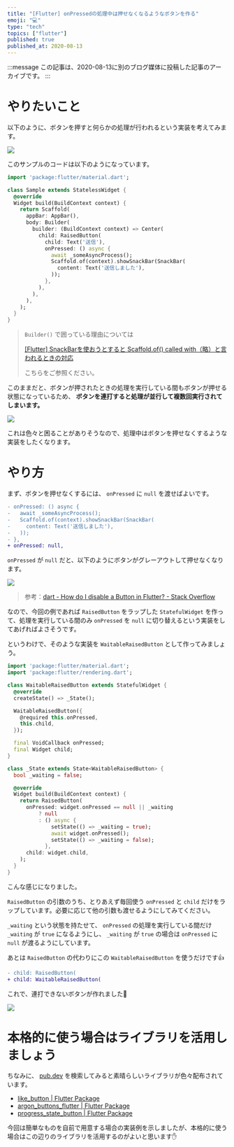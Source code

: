 ```yaml
---
title: "[Flutter] onPressedの処理中は押せなくなるようなボタンを作る"
emoji: "💻"
type: "tech"
topics: ["flutter"]
published: true
published_at: 2020-08-13
---
```


:::message
この記事は、2020-08-13に別のブログ媒体に投稿した記事のアーカイブです。
:::

# やりたいこと

以下のように、ボタンを押すと何らかの処理が行われるという実装を考えてみます。

![](https://tva1.sinaimg.cn/large/007S8ZIlgy1ghoy6mm8zzg30m813qkjw.gif)

このサンプルのコードは以下のようになっています。

```dart
import 'package:flutter/material.dart';

class Sample extends StatelessWidget {
  @override
  Widget build(BuildContext context) {
    return Scaffold(
      appBar: AppBar(),
      body: Builder(
        builder: (BuildContext context) => Center(
          child: RaisedButton(
            child: Text('送信'),
            onPressed: () async {
              await _someAsyncProcess();
              Scaffold.of(context).showSnackBar(SnackBar(
                content: Text('送信しました'),
              ));
            },
          ),
        ),
      ),
    );
  }
}
```

> `Builder()` で囲っている理由については
>
> [[Flutter] SnackBarを使おうとすると Scaffold.of() called with（略）と言われるときの対応](https://zenn.dev/ttskch/articles/5efbfe52d26157)
>
> こちらをご参照ください。

このままだと、ボタンが押されたときの処理を実行している間もボタンが押せる状態になっているため、 **ボタンを連打すると処理が並行して複数回実行されてしまいます。**

![](https://tva1.sinaimg.cn/large/007S8ZIlgy1ghoyd3xjf0g30m8140e26.gif)

これは色々と困ることがありそうなので、処理中はボタンを押せなくするような実装をしたくなります。

# やり方

まず、ボタンを押せなくするには、 `onPressed` に `null` を渡せばよいです。

```diff
- onPressed: () async {
-   await _someAsyncProcess();
-   Scaffold.of(context).showSnackBar(SnackBar(
-     content: Text('送信しました'),
-   ));
- },
+ onPressed: null,
```

`onPressed` が `null` だと、以下のようにボタンがグレーアウトして押せなくなります。

![](https://tva1.sinaimg.cn/large/007S8ZIlgy1ghoyf942nhj30kq110aav.jpg)

> 参考：[dart - How do I disable a Button in Flutter? - Stack Overflow](https://stackoverflow.com/questions/49351648/how-do-i-disable-a-button-in-flutter#answer-51918174)

なので、今回の例であれば `RaisedButton` をラップした `StatefulWidget` を作って、処理を実行している間のみ `onPressed` を `null` に切り替えるという実装をしてあげればよさそうです。

というわけで、そのような実装を `WaitableRaisedButton` として作ってみましょう。

```dart
import 'package:flutter/material.dart';
import 'package:flutter/rendering.dart';

class WaitableRaisedButton extends StatefulWidget {
  @override
  createState() => _State();

  WaitableRaisedButton({
    @required this.onPressed,
    this.child,
  });

  final VoidCallback onPressed;
  final Widget child;
}

class _State extends State<WaitableRaisedButton> {
  bool _waiting = false;

  @override
  Widget build(BuildContext context) {
    return RaisedButton(
      onPressed: widget.onPressed == null || _waiting
          ? null
          : () async {
              setState(() => _waiting = true);
              await widget.onPressed();
              setState(() => _waiting = false);
            },
      child: widget.child,
    );
  }
}
```

こんな感じになりました。

`RaisedButton` の引数のうち、とりあえず毎回使う `onPressed` と `child` だけをラップしています。必要に応じて他の引数も渡せるようにしてみてください。

`_waiting` という状態を持たせて、 `onPressed` の処理を実行している間だけ `_waiting` が `true` になるようにし、 `_waiting` が `true` の場合は `onPressed` に `null` が渡るようにしています。

あとは `RaisedButton` の代わりにこの `WaitableRaisedButton` を使うだけです👍

```diff
- child: RaisedButton(
+ child: WaitableRaisedButton(
```

これで、連打できないボタンが作れました🙌

![](https://tva1.sinaimg.cn/large/007S8ZIlgy1ghoyst8nsbg30m813yb29.gif)

# 本格的に使う場合はライブラリを活用しましょう

ちなみに、 [pub.dev](https://pub.dev/) を検索してみると素晴らしいライブラリが色々配布されています。

* [like_button | Flutter Package](https://pub.dev/packages/like_button)
* [argon_buttons_flutter | Flutter Package](https://pub.dev/packages/argon_buttons_flutter)
* [progress_state_button | Flutter Package](https://pub.dev/packages/progress_state_button)

今回は簡単なものを自前で用意する場合の実装例を示しましたが、本格的に使う場合はこの辺りのライブラリを活用するのがよいと思います✋
